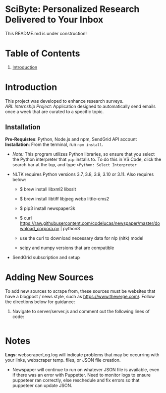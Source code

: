 # SciByte: Personalized Research Delivered to Your Inbox
This README.md is under construction!

# Table of Contents
1. [Introduction](#introduction)

# Introduction
This project was developed to enhance research surveys. <br>
_ARL Internship Project_: Application designed to automatically send emails once a week that are curated to a specific topic.

## Installation
__Pre-Requistes__: Python, Node.js and npm, SendGrid API account
__Installation__: From the terminal, run `npm install`. 
* _Note:_ This program utilizes Python libraries, so ensure that you select the Python interpreter that `pip` installs to. To do this in VS Code, click the search bar at the top, and type `>Python: Select Interpreter`
- NLTK requires Python versions 3.7, 3.8, 3.9, 3.10 or 3.11. Also requires below:
    - $ brew install libxml2 libxslt

    - $ brew install libtiff libjpeg webp little-cms2

    - $ pip3 install newspaper3k

    - $ curl https://raw.githubusercontent.com/codelucas/newspaper/master/download_corpora.py | python3 

    - use the curl to download necessary data for nlp (nltk) model

    - scipy and numpy versions that are compatible
- SendGrid subscription and setup
# Adding New Sources
To add new sources to scrape from, these sources must be websites that have a blogpost / news style, such as https://www.theverge.com/. Follow the directions below for guidance:
1. Navigate to server/server.js and comment out the following lines of code:
```

```

# Notes
__Logs__: webscraperLog.log will indicate problems that may be occurring with your links, webscraper temp. files, or JSON file creation. 
- Newspaper will continue to run on whatever JSON file is available, even if there was an error with Puppetter. Need to monitor logs to ensure puppeteer ran correctly, else reschedule and fix errors so that puppeteer can update JSON.
